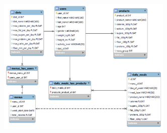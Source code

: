 ![image](https://github.com/EryanDe/OpenFoodFacts/blob/master/images/diag_classe_openfoodfacts.png)
